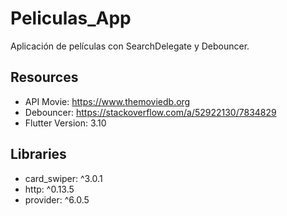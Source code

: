 # Peliculas_App

Aplicación de películas con SearchDelegate y Debouncer.

## Resources

- API Movie: https://www.themoviedb.org
- Debouncer: https://stackoverflow.com/a/52922130/7834829
- Flutter Version: 3.10

## Libraries

- card_swiper: ^3.0.1
- http: ^0.13.5
- provider: ^6.0.5
